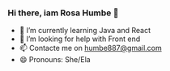 ### Hi there, iam Rosa Humbe 👋

- 🌱 I’m currently learning Java and React
- 🤔 I’m looking for help with Front end
- 📫 Contacte me on humbe887@gmail.com
- 😄 Pronouns: She/Ela
